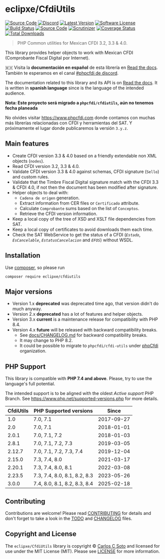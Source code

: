 # eclipxe/CfdiUtils

[![Source Code][badge-source]][source]
[![Discord][badge-discord]][discord]
[![Latest Version][badge-release]][release]
[![Software License][badge-license]][license]
[![Build Status][badge-build]][build]
[![Source Code][badge-documentation]][documentation]
[![Scrutinizer][badge-quality]][quality]
[![Coverage Status][badge-coverage]][coverage]
[![Total Downloads][badge-downloads]][downloads]

> PHP Common utilities for Mexican CFDI 3.2, 3.3 & 4.0.

This library provides helper objects to work with Mexican CFDI (Comprobante Fiscal Digital por Internet).

:mexico: Visita la **documentación en español** de esta librería en [Read the docs][documentation].
También te esperamos en el canal [#phpcfdi de discord](https://discord.gg/aFGYXvX).

The documentation related to this library and its API is on [Read the docs][documentation].
It is written in **spanish language** since is the language of the intended audience.

**Nota: Este proyecto será migrado a `phpcfdi/cfdiutils`, aún no tenemos fecha planeada**

No olvides visitar <https://www.phpcfdi.com> donde contamos con muchas más librerías relacionadas con
CFDI y herramientas del SAT. Y próximamente el lugar donde publicaremos la versión `3.y.z`.

## Main features

- Create CFDI version 3.3 & 4.0 based on a friendly extendable non XML objects (`nodes`).
- Read CFDI version 3.2, 3.3 & 4.0.
- Validate CFDI version 3.3 & 4.0 against schemas, CFDI signature (`Sello`) and custom rules.
- Validate that the Timbre Fiscal Digital signature match with the CFDI 3.3 & CFDI 4.0,
  if not then the document has been modified after signature.
- Helper objects to deal with:
    - `Cadena de origen` generation.
    - Extract information from CER files or `Certificado` attribute.
    - Calculate `Comprobante` sums based on the list of `Conceptos`.
    - Retrieve the CFDI version information.
- Keep a local copy of the tree of XSD and XSLT file dependencies from SAT.
- Keep a local copy of certificates to avoid downloads them each time.
- Check the SAT WebService to get the status of a CFDI (*`Estado`*, *`EsCancelable`*, *`EstatusCancelacion`* and *`EFOS`*) without WSDL.


## Installation

Use [composer](https://getcomposer.org/), so please run

```shell
composer require eclipxe/cfdiutils
```


## Major versions

- Version 1.x **deprecated** was deprecated time ago, that version didn't do much anyway.
- Version 2.x **deprecated** has a lot of features and helper objects.
- Version 3.x **current** is a maintenance release for compatibility with PHP 8.4.
- Version 4.x **future** will be released with backward compatibility breaks.
    - See [docs/CHANGELOG.md](docs/CHANGELOG.md) for backward compatibility breaks.
    - It may change to PHP 8.2.
    - It could be possible to migrate to `phpcfdi/cfdi-utils` under [phpCfdi][] organization.


## PHP Support

This library is compatible with **PHP 7.4 and above**. Please, try to use the language's full potential.

The intended support is to be aligned with the oldest *Active support* PHP Branch.
See <https://www.php.net/supported-versions.php> for more details.

| CfdiUtils | PHP Supported versions       | Since      |
|-----------|------------------------------|------------|
| 1.0       | 7.0, 7.1                     | 2017-09-27 |
| 2.0       | 7.0, 7.1                     | 2018-01-01 |
| 2.0.1     | 7.0, 7.1, 7.2                | 2018-01-03 |
| 2.8.1     | 7.0, 7.1, 7.2, 7.3           | 2019-03-05 |
| 2.12.7    | 7.0, 7.1, 7.2, 7.3, 7.4      | 2019-12-04 |
| 2.15.0    | 7.3, 7.4, 8.0                | 2021-03-17 |
| 2.20.1    | 7.3, 7.4, 8.0, 8.1           | 2022-03-08 |
| 2.23.5    | 7.3, 7.4, 8.0, 8.1, 8.2, 8.3 | 2023-05-26 |
| 3.0.0     | 7.4, 8.0, 8.1, 8.2, 8.3, 8.4 | 2025-02-18 |


## Contributing

Contributions are welcome! Please read [CONTRIBUTING][] for details
and don't forget to take a look in the [TODO][] and [CHANGELOG][] files.


## Copyright and License

The `eclipxe/CfdiUtils` library is copyright © [Carlos C Soto](http://eclipxe.com.mx/)
and licensed for use under the MIT License (MIT). Please see [LICENSE][] for more information.


[contributing]: https://github.com/eclipxe13/CfdiUtils/blob/master/CONTRIBUTING.md
[changelog]: https://github.com/eclipxe13/CfdiUtils/blob/master/docs/CHANGELOG.md
[todo]: https://github.com/eclipxe13/CfdiUtils/blob/master/docs/TODO.md
[phpcfdi]: https://github.com/phpCfdi

[source]: https://github.com/eclipxe13/CfdiUtils
[documentation]: https://cfdiutils.readthedocs.io/
[discord]: https://discord.gg/aFGYXvX
[release]: https://github.com/eclipxe13/CfdiUtils/releases
[license]: https://github.com/eclipxe13/CfdiUtils/blob/master/LICENSE
[build]: https://github.com/eclipxe13/CfdiUtils/actions/workflows/build.yml?query=branch:master
[quality]: https://scrutinizer-ci.com/g/eclipxe13/CfdiUtils/?branch=master
[coverage]: https://scrutinizer-ci.com/g/eclipxe13/CfdiUtils/code-structure/master/code-coverage/src/CfdiUtils/
[downloads]: https://packagist.org/packages/eclipxe/CfdiUtils

[badge-source]: https://img.shields.io/badge/source-eclipxe13/CfdiUtils-blue?logo=github&style=flat-square
[badge-documentation]: https://img.shields.io/readthedocs/cfdiutils/latest?logo=read-the-docs&style=flat-square
[badge-discord]: https://img.shields.io/discord/459860554090283019?logo=discord&style=flat-square
[badge-release]: https://img.shields.io/github/release/eclipxe13/CfdiUtils?logo=git&style=flat-square
[badge-license]: https://img.shields.io/github/license/eclipxe13/CfdiUtils?logo=open-source-initiative&style=flat-square
[badge-build]: https://img.shields.io/github/actions/workflow/status/eclipxe13/CfdiUtils/build.yml?branch=master&logo=github-actions&style=flat-square
[badge-quality]: https://img.shields.io/scrutinizer/g/eclipxe13/CfdiUtils/master?logo=scrutinizer-ci&style=flat-square
[badge-coverage]: https://img.shields.io/scrutinizer/coverage/g/eclipxe13/CfdiUtils/master?logo=scrutinizer-ci&style=flat-square
[badge-downloads]: https://img.shields.io/packagist/dt/eclipxe/CfdiUtils?logo=composer&style=flat-square
